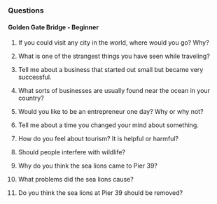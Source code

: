 ### Questions

#### Golden Gate Bridge - Beginner

1. If you could visit any city in the world, where would you go? Why?

2. What is one of the strangest things you have seen while traveling?

3. Tell me about a business that started out small but became very successful.

4. What sorts of businesses are usually found near the ocean in your country?

5. Would you like to be an entrepreneur one day? Why or why not?

6. Tell me about a time you changed your mind about something.

7. How do you feel about tourism? It is helpful or harmful?

8. Should people interfere with wildlife?

9. Why do you think the sea lions came to Pier 39?

10. What problems did the sea lions cause?

11. Do you think the sea lions at Pier 39 should be removed?
